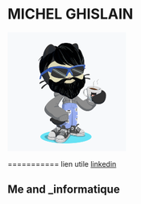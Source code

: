 # MICHEL GHISLAIN 
![Image](cat.png)

===========
lien utile [linkedin](https://www.linkedin.com/in/ghislain-michel-31b024153/)
## Me and _informatique 


